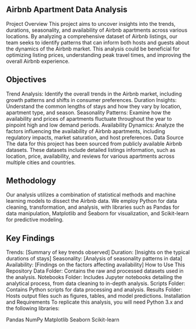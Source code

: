 ## Airbnb Apartment Data Analysis
Project Overview
This project aims to uncover insights into the trends, durations, seasonality, and availability of Airbnb apartments across various locations. By analyzing a comprehensive dataset of Airbnb listings, our team seeks to identify patterns that can inform both hosts and guests about the dynamics of the Airbnb market. This analysis could be beneficial for optimizing listing prices, understanding peak travel times, and improving the overall Airbnb experience.

## Objectives
Trend Analysis: Identify the overall trends in the Airbnb market, including growth patterns and shifts in consumer preferences.
Duration Insights: Understand the common lengths of stays and how they vary by location, apartment type, and season.
Seasonality Patterns: Examine how the availability and prices of apartments fluctuate throughout the year to pinpoint high and low demand periods.
Availability Dynamics: Analyze the factors influencing the availability of Airbnb apartments, including regulatory impacts, market saturation, and host preferences.
Data Source
The data for this project has been sourced from publicly available Airbnb datasets. These datasets include detailed listings information, such as location, price, availability, and reviews for various apartments across multiple cities and countries.

## Methodology
Our analysis utilizes a combination of statistical methods and machine learning models to dissect the Airbnb data. We employ Python for data cleaning, transformation, and analysis, with libraries such as Pandas for data manipulation, Matplotlib and Seaborn for visualization, and Scikit-learn for predictive modeling.

## Key Findings
Trends: [Summary of key trends observed]
Duration: [Insights on the typical durations of stays]
Seasonality: [Analysis of seasonality patterns in data]
Availability: [Findings on the factors affecting availability]
How to Use This Repository
Data Folder: Contains the raw and processed datasets used in the analysis.
Notebooks Folder: Includes Jupyter notebooks detailing the analytical process, from data cleaning to in-depth analysis.
Scripts Folder: Contains Python scripts for data processing and analysis.
Results Folder: Hosts output files such as figures, tables, and model predictions.
Installation and Requirements
To replicate this analysis, you will need Python 3.x and the following libraries:

Pandas
NumPy
Matplotlib
Seaborn
Scikit-learn

